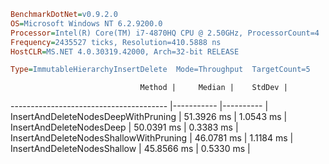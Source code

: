 ```ini
BenchmarkDotNet=v0.9.2.0
OS=Microsoft Windows NT 6.2.9200.0
Processor=Intel(R) Core(TM) i7-4870HQ CPU @ 2.50GHz, ProcessorCount=4
Frequency=2435527 ticks, Resolution=410.5888 ns
HostCLR=MS.NET 4.0.30319.42000, Arch=32-bit RELEASE

Type=ImmutableHierarchyInsertDelete  Mode=Throughput  TargetCount=5  

```
                                 Method |     Median |    StdDev |
--------------------------------------- |----------- |---------- |
    InsertAndDeleteNodesDeepWithPruning | 51.3926 ms | 1.0543 ms |
               InsertAndDeleteNodesDeep | 50.0391 ms | 0.3383 ms |
 InsertAndDeleteNodesShallowWithPruning | 46.0781 ms | 1.1184 ms |
            InsertAndDeleteNodesShallow | 45.8566 ms | 0.5330 ms |
